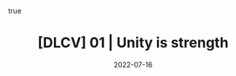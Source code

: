 ---
title: "[DLCV] 01 | Unity is strength"
date: 2022-07-16
description: ""
summary: ""

math: true 
highlight: true
hightlight_languages: ["python","bash"]

authors: ["Claire Labit-Bonis"]

# hero: featured.png

tags: ["Teaching"]

menu:
  sidebar:
    name: "01 | Unity is strength"
    identifier: dlcv-practical-sessions-01
    parent: dlcv-practical-sessions
    weight: 10
---